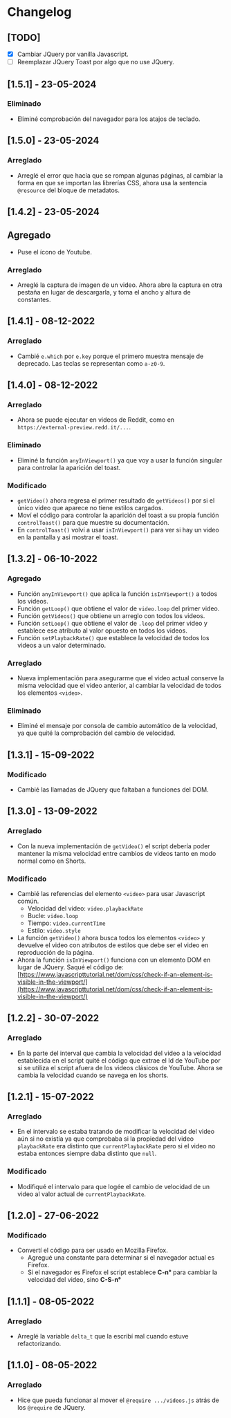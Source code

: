 # Changelog

## [TODO]

- [x] Cambiar JQuery por vanilla Javascript.
- [ ] Reemplazar JQuery Toast por algo que no use JQuery.

## [1.5.1] - 23-05-2024

### Eliminado

- Eliminé comprobación del navegador para los atajos de teclado.

## [1.5.0] - 23-05-2024

### Arreglado

- Arreglé el error que hacía que se rompan algunas páginas, al cambiar la forma en que se importan
  las librerías CSS, ahora usa la sentencia `@resource` del bloque de metadatos.

## [1.4.2] - 23-05-2024

## Agregado

- Puse el ícono de Youtube.

### Arreglado

- Arreglé la captura de imagen de un video. Ahora abre la captura en otra pestaña en lugar de
  descargarla, y toma el ancho y altura de constantes.

## [1.4.1] - 08-12-2022

### Arreglado

- Cambié `e.which` por `e.key` porque el primero muestra mensaje de deprecado. Las teclas se representan como `a-z0-9`.

## [1.4.0] - 08-12-2022

### Arreglado

- Ahora se puede ejecutar en videos de Reddit, como en `https://external-preview.redd.it/...`.

### Eliminado

- Eliminé la función `anyInViewport()` ya que voy a usar la función singular para controlar la aparición del toast.

### Modificado

- `getVideo()` ahora regresa el primer resultado de `getVideos()` por si el único video que aparece no tiene estilos cargados.
- Moví el código para controlar la aparición del toast a su propia función `controlToast()` para que muestre su documentación.
- En `controlToast()` volví a usar `isInViewport()` para ver si hay un video en la pantalla y asi mostrar el toast.

## [1.3.2] - 06-10-2022

### Agregado

- Función `anyInViewport()` que aplica la función `isInViewport()` a todos los videos.
- Función `getLoop()` que obtiene el valor de `video.loop` del primer video.
- Función `getVideos()` que obtiene un arreglo con todos los videos.
- Función `setLoop()` que obtiene el valor de `.loop` del primer video y establece ese atributo al valor opuesto en todos los videos.
- Función `setPlaybackRate()` que establece la velocidad de todos los videos a un valor determinado.

### Arreglado

- Nueva implementación para asegurarme que el video actual conserve la misma velocidad que el video anterior, al cambiar la velocidad de todos los elementos `<video>`.

### Eliminado

- Eliminé el mensaje por consola de cambio automático de la velocidad, ya que quité la comprobación del cambio de velocidad.

## [1.3.1] - 15-09-2022

### Modificado

- Cambié las llamadas de JQuery que faltaban a funciones del DOM.

## [1.3.0] - 13-09-2022

### Arreglado

- Con la nueva implementación de `getVideo()` el script debería poder mantener la misma velocidad entre cambios de videos tanto en modo normal como en Shorts.

### Modificado

- Cambié las referencias del elemento `<video>` para usar Javascript común.
    - Velocidad del video: `video.playbackRate`
    - Bucle: `video.loop`
    - Tiempo: `video.currentTime`
    - Estilo: `video.style`
- La función `getVideo()` ahora busca todos los elementos `<video>` y devuelve el video con atributos de estilos que debe ser el video en reproducción de la página.
- Ahora la función `isInViewport()` funciona con un elemento DOM en lugar de JQuery. Saqué el código de: [https://www.javascripttutorial.net/dom/css/check-if-an-element-is-visible-in-the-viewport/](https://www.javascripttutorial.net/dom/css/check-if-an-element-is-visible-in-the-viewport/)


## [1.2.2] - 30-07-2022

### Arreglado

- En la parte del interval que cambia la velocidad del video a la velocidad establecida en el script quité el código que extrae el Id de YouTube por si se utiliza el script afuera de los videos clásicos de YouTube. Ahora se cambia la velocidad cuando se navega en los shorts.

## [1.2.1] - 15-07-2022

### Arreglado

- En el intervalo se estaba tratando de modificar la velocidad del video aún si no existía ya que comprobaba si la propiedad del video `playbackRate` era distinto que `currentPlaybackRate` pero si el video no estaba entonces siempre daba distinto que `null`.

### Modificado

- Modifiqué el intervalo para que logée el cambio de velocidad de un video al valor actual de `currentPlaybackRate`.

## [1.2.0] - 27-06-2022

### Modificado

- Convertí el código para ser usado en Mozilla Firefox.
    - Agregué una constante para determinar si el navegador actual es Firefox.
    - Si el navegador es Firefox el script establece **C-n°** para cambiar la velocidad del video, sino **C-S-n°**

## [1.1.1] - 08-05-2022

### Arreglado

- Arreglé la variable `delta_t` que la escribí mal cuando estuve refactorizando.

## [1.1.0] - 08-05-2022

### Arreglado

- Hice que pueda funcionar al mover el `@require .../videos.js` atrás de los `@require` de JQuery.
